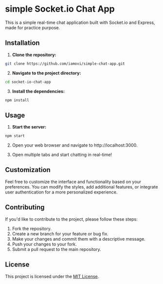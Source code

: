 # simple Socket.io Chat App

This is a simple real-time chat application built with Socket.io and Express, made for practice purpose.

## Installation

1. **Clone the repository:**
```bash
git clone https://github.com/iamovi/simple-chat-app.git
```

2. **Navigate to the project directory:**
```bash
cd socket-io-chat-app
```

3. **Install the dependencies:**
```bash
npm install
```

## Usage

1. **Start the server:**
```bash
npm start
```

2. Open your web browser and navigate to http://localhost:3000.

3. Open multiple tabs and start chatting in real-time!

## Customization

Feel free to customize the interface and functionality based on your preferences. You can modify the styles, add additional features, or integrate user authentication for a more personalized experience.

## Contributing

If you'd like to contribute to the project, please follow these steps:

1. Fork the repository.
2. Create a new branch for your feature or bug fix.
3. Make your changes and commit them with a descriptive message.
4. Push your changes to your fork.
5. Submit a pull request to the main repository.

## License

This project is licensed under the [MIT License](LICENSE).

